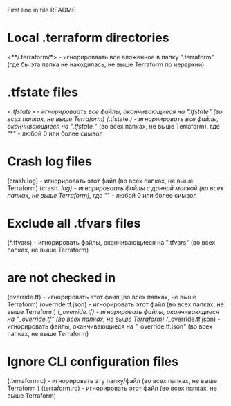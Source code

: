 First line in file README

# Local .terraform directories
<**/.terraform/*> - игнорироваать все вложенное в папку ".terraform" (где бы эта папка не находилась, не выше Terraform по иерархии) 

# .tfstate files
<*.tfstate> - игнорироваать все файлы, оканчивающиеся на ".tfstate" (во всех папках, не выше Terraform)
(*.tfstate.*) - игнориировать все файлы, оканчивающиеся на ".tfstate.*" (во всех папках, не выше Terraform), где "*" - любой 0 или более символ

# Crash log files
(crash.log) - игнорировать этот файл (во всех папках, не выше Terraform)
(crash.*.log) - игнорироваать файлы с данной маской (во всех папках, не выше Terraform), где "*" - любой 0 или более символ

# Exclude all .tfvars files
(*.tfvars) - игнорировать файлы, оканчивающиеся на ".tfvars" (во всех папках, не выше Terraform)

# are not checked in
(override.tf) - игнорировать этот файл (во всех папках, не выше Terraform)
(override.tf.json) - игнорировать этот файл (во всех папках, не выше Terraform)
(*_override.tf) - игнорировать файлы, оканчивающиеся на "_override.tf" (во всех папках, не выше Terraform)
(*_override.tf.json) - игнорировать файлы, оканчивающиеся на "_override.tf.json" (во всех папках, не выше Terraform)

# Ignore CLI configuration files
(.terraformrc) - игнорировать эту папку/файл (во всех папках, не выше Terraform ) 
(terraform.rc) - игнорировать этот файл (во всех папках, не выше Terraform)
